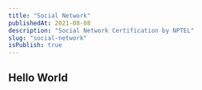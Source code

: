 ```yaml
---
title: "Social Network"
publishedAt: 2021-08-08
description: "Social Network Certification by NPTEL"
slug: "social-network"
isPublish: true
---
```


## Hello World
